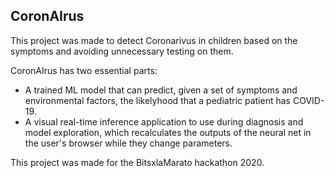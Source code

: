 ## CoronAIrus
This project was made to detect Coronarivus in children based on the symptoms and avoiding unnecessary testing on them.

CoronAIrus has two essential parts:

* A trained ML model that can predict, given a set of symptoms and environmental
 factors, the likelyhood that a pediatric patient has COVID-19.
* A visual real-time inference application to use during diagnosis and model 
exploration, which recalculates the outputs of the neural net in the user's browser while they change parameters.

This project was made for the BitsxlaMarato hackathon 2020.